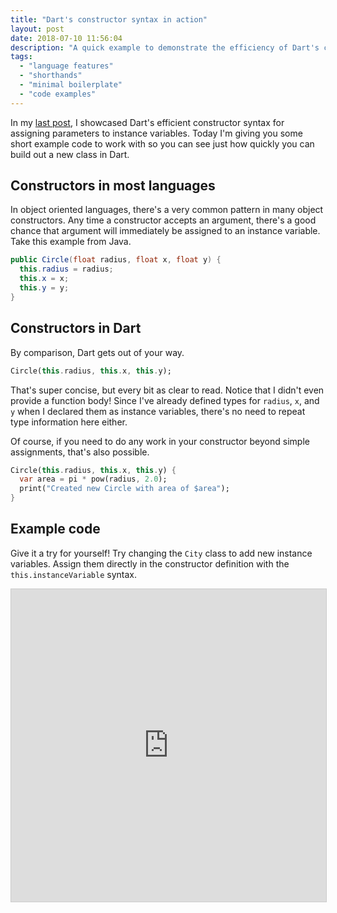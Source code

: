 ```yaml
---
title: "Dart's constructor syntax in action"
layout: post
date: 2018-07-10 11:56:04
description: "A quick example to demonstrate the efficiency of Dart's constructor syntax"
tags:
  - "language features"
  - "shorthands"
  - "minimal boilerplate"
  - "code examples"
---
```


In my [last post](/how-dart-cuts-away-boilerplate-code), I showcased Dart's efficient constructor syntax for assigning parameters to instance variables.  Today I'm giving you some short example code to work with so you can see just how quickly you can build out a new class in Dart.

## Constructors in most languages

In object oriented languages, there's a very common pattern in many object constructors.  Any time a constructor accepts an argument, there's a good chance that argument will immediately be assigned to an instance variable.  Take this example from Java.

```java
public Circle(float radius, float x, float y) {
  this.radius = radius;
  this.x = x;
  this.y = y;
}
```

## Constructors in Dart

By comparison, Dart gets out of your way.

```dart
Circle(this.radius, this.x, this.y);
```

That's super concise, but every bit as clear to read.  Notice that I didn't even provide a function body!  Since I've already defined types for `radius`, `x`, and `y` when I declared them as instance variables, there's no need to repeat type information here either.

Of course, if you need to do any work in your constructor beyond simple assignments, that's also possible.

```dart
Circle(this.radius, this.x, this.y) {
  var area = pi * pow(radius, 2.0);
  print("Created new Circle with area of $area");
}
```

## Example code

Give it a try for yourself!  Try changing the `City` class to add new instance variables.  Assign them directly in the constructor definition with the `this.instanceVariable` syntax.

<iframe src="https://dartpad.dartlang.org/embed-dart.html?id=3946ab2083f0023991d391d571f9e995&amp;horizontalRatio=80&amp;verticalRatio=60" width="100%" height="500px" style="border: 1px solid #ccc;">
</iframe>
